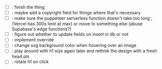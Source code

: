 - [ ] : finish the thing
- [ ] : maybe add a copyright field for things where that's necessary
- [ ] : make sure the puppeteer serverless function doesn't take too long ; (Vercel has 300s limit at max) or move to something else (abuse Supabase's edge functions?)
- [ ] : figure out whether to update fields on insert in db or not
- [ ] : implement override
- [ ] : change svg background color when hovering over an image
- [ ] : play around with h1 size again later and rethink the design with a fresh head pls
- [ ] : rotate h1 on click
